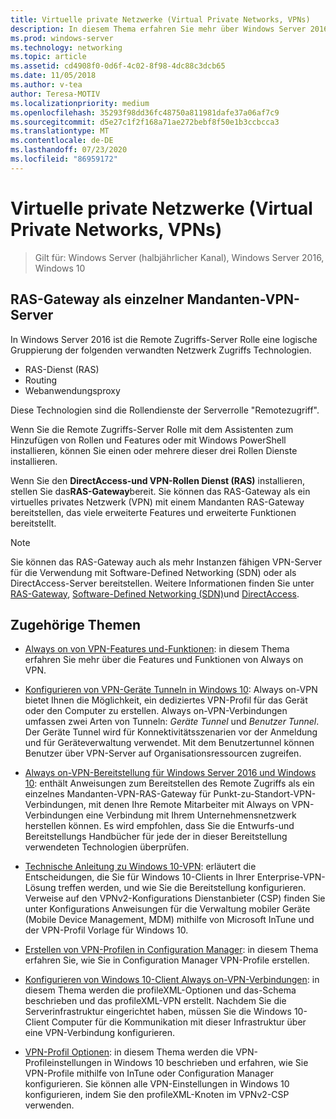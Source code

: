 ```yaml
---
title: Virtuelle private Netzwerke (Virtual Private Networks, VPNs)
description: In diesem Thema erfahren Sie mehr über Windows Server 2016-und Windows 10-VPN-Features und-Funktionen.
ms.prod: windows-server
ms.technology: networking
ms.topic: article
ms.assetid: cd4908f0-0d6f-4c02-8f98-4dc88c3dcb65
ms.date: 11/05/2018
ms.author: v-tea
author: Teresa-MOTIV
ms.localizationpriority: medium
ms.openlocfilehash: 35293f98dd36fc48750a811981dafe37a06af7c9
ms.sourcegitcommit: d5e27c1f2f168a71ae272bebf8f50e1b3ccbcca3
ms.translationtype: MT
ms.contentlocale: de-DE
ms.lasthandoff: 07/23/2020
ms.locfileid: "86959172"
---
```

# <a name="virtual-private-networking-vpn"></a>Virtuelle private Netzwerke (Virtual Private Networks, VPNs)

>Gilt für: Windows Server (halbjährlicher Kanal), Windows Server 2016, Windows 10

## <a name="ras-gateway-as-a-single-tenant-vpn-server"></a>RAS-Gateway als einzelner Mandanten-VPN-Server

In Windows Server 2016 ist die Remote Zugriffs-Server Rolle eine logische Gruppierung der folgenden verwandten Netzwerk Zugriffs Technologien.

- RAS-Dienst (RAS)
- Routing
- Webanwendungsproxy

Diese Technologien sind die Rollendienste der Serverrolle "Remotezugriff".

Wenn Sie die Remote Zugriffs-Server Rolle mit dem Assistenten zum Hinzufügen von Rollen und Features oder mit Windows PowerShell installieren, können Sie einen oder mehrere dieser drei Rollen Dienste installieren.

Wenn Sie den **DirectAccess-und VPN-Rollen Dienst (RAS)** installieren, stellen Sie das**RAS-Gateway**bereit. Sie können das RAS-Gateway als ein virtuelles privates Netzwerk (VPN) mit einem Mandanten RAS-Gateway bereitstellen, das viele erweiterte Features und erweiterte Funktionen bereitstellt.

>[!NOTE]
>Sie können das RAS-Gateway auch als mehr Instanzen fähigen VPN-Server für die Verwendung mit Software-Defined Networking (SDN) oder als DirectAccess-Server bereitstellen. Weitere Informationen finden Sie unter [RAS-Gateway](../ras-gateway/ras-gateway.md), [Software-Defined Networking (SDN)](../../../networking/sdn/software-defined-networking.md)und [DirectAccess](../directaccess/directaccess.md).

## <a name="related-topics"></a>Zugehörige Themen
- [Always on von VPN-Features und-Funktionen](vpn-map-da.md): in diesem Thema erfahren Sie mehr über die Features und Funktionen von Always on VPN. 

- [Konfigurieren von VPN-Geräte Tunneln in Windows 10](vpn-device-tunnel-config.md): Always on-VPN bietet Ihnen die Möglichkeit, ein dediziertes VPN-Profil für das Gerät oder den Computer zu erstellen. Always on-VPN-Verbindungen umfassen zwei Arten von Tunneln: _Geräte Tunnel_ und _Benutzer Tunnel_. Der Geräte Tunnel wird für Konnektivitätsszenarien vor der Anmeldung und für Geräteverwaltung verwendet. Mit dem Benutzertunnel können Benutzer über VPN-Server auf Organisationsressourcen zugreifen.

- [Always on-VPN-Bereitstellung für Windows Server 2016 und Windows 10](always-on-vpn/deploy/always-on-vpn-deploy.md): enthält Anweisungen zum Bereitstellen des Remote Zugriffs als ein einzelnes Mandanten-VPN-RAS-Gateway für Punkt-zu-Standort-VPN-Verbindungen, mit denen Ihre Remote Mitarbeiter mit Always on VPN-Verbindungen eine Verbindung mit Ihrem Unternehmensnetzwerk herstellen können. Es wird empfohlen, dass Sie die Entwurfs-und Bereitstellungs Handbücher für jede der in dieser Bereitstellung verwendeten Technologien überprüfen.

- [Technische Anleitung zu Windows 10-VPN](/windows/access-protection/vpn/vpn-guide): erläutert die Entscheidungen, die Sie für Windows 10-Clients in Ihrer Enterprise-VPN-Lösung treffen werden, und wie Sie die Bereitstellung konfigurieren. Verweise auf den VPNv2-Konfigurations Dienstanbieter (CSP) finden Sie unter Konfigurations Anweisungen für die Verwaltung mobiler Geräte (Mobile Device Management, MDM) mithilfe von Microsoft InTune und der VPN-Profil Vorlage für Windows 10.

- [Erstellen von VPN-Profilen in Configuration Manager](/configmgr/protect/deploy-use/create-vpn-profiles): in diesem Thema erfahren Sie, wie Sie in Configuration Manager VPN-Profile erstellen.

- [Konfigurieren von Windows 10-Client Always on-VPN-Verbindungen](./always-on-vpn/deploy/vpn-deploy-client-vpn-connections.md): in diesem Thema werden die profileXML-Optionen und das-Schema beschrieben und das profileXML-VPN erstellt. Nachdem Sie die Serverinfrastruktur eingerichtet haben, müssen Sie die Windows 10-Client Computer für die Kommunikation mit dieser Infrastruktur über eine VPN-Verbindung konfigurieren.

- [VPN-Profil Optionen](/windows/access-protection/vpn/vpn-profile-options): in diesem Thema werden die VPN-Profileinstellungen in Windows 10 beschrieben und erfahren, wie Sie VPN-Profile mithilfe von InTune oder Configuration Manager konfigurieren. Sie können alle VPN-Einstellungen in Windows 10 konfigurieren, indem Sie den profileXML-Knoten im VPNv2-CSP verwenden.
